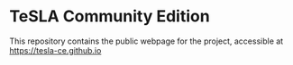 # TeSLA Community Edition
This repository contains the public webpage for the project, accessible at https://tesla-ce.github.io
